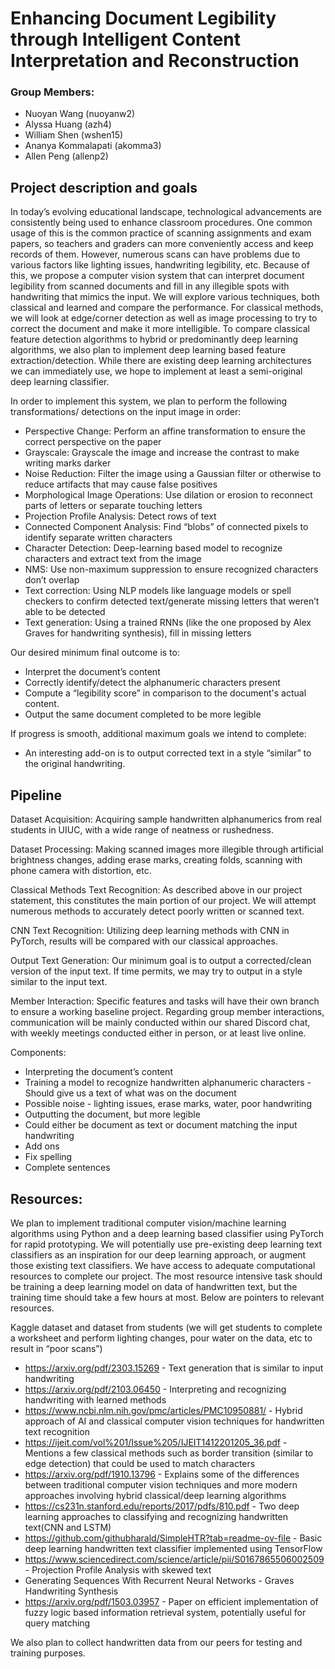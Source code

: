 # Enhancing Document Legibility through Intelligent Content Interpretation and Reconstruction
### Group Members:
- Nuoyan Wang (nuoyanw2)
- Alyssa Huang (azh4)
- William Shen (wshen15)
- Ananya Kommalapati (akomma3)
- Allen Peng (allenp2)

## Project description and goals
In today’s evolving educational landscape, technological advancements are consistently being used to enhance classroom procedures. One common usage of this is the common practice of scanning assignments and exam papers, so teachers and graders can more conveniently access and keep records of them. However, numerous scans can have problems due to various factors like lighting issues, handwriting legibility, etc. Because of this, we propose a computer vision system that can interpret document legibility from scanned documents and fill in any illegible spots with handwriting that mimics the input. We will explore various techniques, both classical and learned and compare the performance. For classical methods, we will look at edge/corner detection as well as image processing to try to correct the document and make it more intelligible. To compare classical feature detection algorithms to hybrid or predominantly deep learning algorithms, we also plan to implement deep learning based feature extraction/detection. While there are existing deep learning architectures we can immediately use, we hope to implement at least a semi-original deep learning classifier.

In order to implement this system, we plan to perform the following transformations/ detections on the input image in order:
- Perspective Change: Perform an affine transformation to ensure the correct perspective on the paper
- Grayscale: Grayscale the image and increase the contrast to make writing marks darker
- Noise Reduction: Filter the image using a Gaussian filter or otherwise to reduce artifacts that may cause false positives
- Morphological Image Operations: Use dilation or erosion to reconnect parts of letters or separate touching letters
- Projection Profile Analysis: Detect rows of text
- Connected Component Analysis: Find “blobs” of connected pixels to identify separate written characters
- Character Detection: Deep-learning based model to recognize characters and extract text from the image
- NMS: Use non-maximum suppression to ensure recognized characters don’t overlap
- Text correction: Using NLP models like language models or spell checkers to confirm detected text/generate missing letters that weren’t able to be detected 
- Text generation: Using a trained RNNs (like the one proposed by Alex Graves for handwriting synthesis), fill in missing letters


Our desired minimum final outcome is to:
- Interpret the document’s content
- Correctly identify/detect the alphanumeric characters present
- Compute a “legibility score” in comparison to the document's actual content.
- Output the same document completed to be more legible

If progress is smooth, additional maximum goals we intend to complete:
- An interesting add-on is to output corrected text in a style “similar” to the original handwriting. 

## Pipeline

Dataset Acquisition: Acquiring sample handwritten alphanumerics from real students in UIUC, with a wide range of neatness or rushedness. 

Dataset Processing: Making scanned images more illegible through artificial brightness changes, adding erase marks, creating folds, scanning with phone camera with distortion, etc.

Classical Methods Text Recognition: As described above in our project statement, this constitutes the main portion of our project. We will attempt numerous methods to accurately detect poorly written or scanned text.

CNN Text Recognition: Utilizing deep learning methods with CNN in PyTorch, results will be compared with our classical approaches. 

Output Text Generation: Our minimum goal is to output a corrected/clean version of the input text. If time permits, we may try to output in a style similar to the input text.

Member Interaction:
Specific features and tasks will have their own branch to ensure a working baseline project. Regarding group member interactions, communication will be mainly conducted within our shared Discord chat, with weekly meetings conducted either in person, or at least live online.

Components:
- Interpreting the document’s content
- Training a model to recognize handwritten alphanumeric characters - Should give us a text of what was on the document
- Possible noise - lighting issues, erase marks, water, poor handwriting
- Outputting the document, but more legible
- Could either be document as text or document matching the input handwriting
- Add ons
- Fix spelling
- Complete sentences

## Resources:

We plan to implement traditional computer vision/machine learning algorithms using Python and a deep learning based classifier using PyTorch for rapid prototyping. We will potentially use pre-existing deep learning text classifiers as an inspiration for our deep learning approach, or augment those existing text classifiers. We have access to adequate computational resources to complete our project. The most resource intensive task should be training a deep learning model on data of handwritten text, but the training time should take a few hours at most. Below are pointers to relevant resources.

Kaggle dataset and dataset from students (we will get students to complete a worksheet and perform lighting changes, pour water on the data, etc to result in “poor scans”)
- https://arxiv.org/pdf/2303.15269 - Text generation that is similar to input handwriting
- https://arxiv.org/pdf/2103.06450 - Interpreting and recognizing handwriting with learned methods
- https://www.ncbi.nlm.nih.gov/pmc/articles/PMC10950881/ - Hybrid approach of AI and classical computer vision techniques for handwritten text recognition
- https://ijeit.com/vol%201/Issue%205/IJEIT1412201205_36.pdf - Mentions a few classical methods such as border transition (similar to edge detection) that could be used to match characters
- https://arxiv.org/pdf/1910.13796 - Explains some of the differences between traditional computer vision techniques and more modern approaches involving hybrid classical/deep learning algorithms
- https://cs231n.stanford.edu/reports/2017/pdfs/810.pdf - Two deep learning approaches to classifying and recognizing handwritten text(CNN and LSTM)
- https://github.com/githubharald/SimpleHTR?tab=readme-ov-file - Basic deep learning handwritten text classifier implemented using TensorFlow
- https://www.sciencedirect.com/science/article/pii/S0167865506002509 - Projection Profile Analysis with skewed text
- Generating Sequences With Recurrent Neural Networks - Graves Handwriting Synthesis
- https://arxiv.org/pdf/1503.03957 - Paper on efficient implementation of fuzzy logic based information retrieval system, potentially useful for query matching

We also plan to collect handwritten data from our peers for testing and training purposes.
